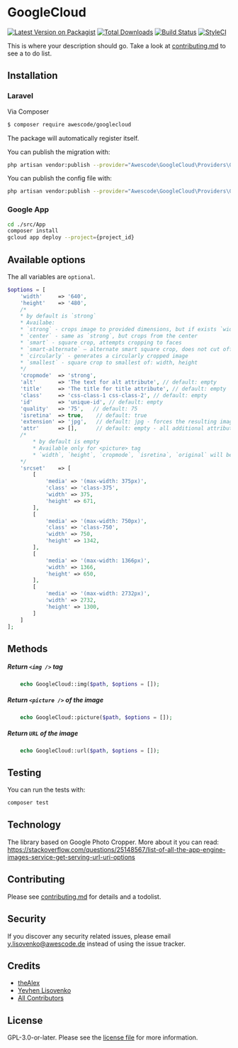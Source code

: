 # GoogleCloud

[![Latest Version on Packagist][ico-version]][link-packagist]
[![Total Downloads][ico-downloads]][link-downloads]
[![Build Status][ico-travis]][link-travis]
[![StyleCI][ico-styleci]][link-styleci]

This is where your description should go. Take a look at [contributing.md](contributing.md) to see a to do list.

## Installation

### Laravel

Via Composer

``` bash
$ composer require awescode/googlecloud
```

The package will automatically register itself.

You can publish the migration with:

```bash
php artisan vendor:publish --provider="Awescode\GoogleCloud\Providers\GoogleCloudServiceProvider" --tag="migrations"
```


You can publish the config file with:

```bash
php artisan vendor:publish --provider="Awescode\GoogleCloud\Providers\GoogleCloudServiceProvider" --tag="config"
```

### Google App

```bash
cd ./src/App
composer install
gcloud app deploy --project={project_id}
```

## Available options
The all variables are `optional`.
```php
$options = [
    'width'     => '640',
    'height'    => '480',
    /* 
    * by default is `strong`
    * Availabe:
    * `strong` - crops image to provided dimensions, but if exists `width` and `height`.
    * `center` - same as `strong`, but crops from the center
    * `smart` - square crop, attempts cropping to faces
    * `smart-alternate` — alternate smart square crop, does not cut off faces
    * `circularly` - generates a circularly cropped image
    * `smallest` - square crop to smallest of: width, height
    */
    'cropmode'  => 'strong',         
    'alt'       => 'The text for alt attribute', // default: empty
    'title'     => 'The title for title attribute', // default: empty
    'class'     => 'css-class-1 css-class-2', // default: empty
    'id'        => 'unique-id', // default: empty
    'quality'   => '75',   // default: 75
    'isretina'  => true,    // default: true
    'extension' => 'jpg',   // default: jpg - forces the resulting image to be JPG. Available: jpg, png, webp, gif
    'attr'      => [],      // default: empty - all additional attributes to HTML (src, alt, title, class, id will be ignored)
    /* 
        * by default is empty
        * Available only for <picture> tag
        * `width`, `height`, `cropmode`, `isretina`, `original` will be ignered
    */    
    'srcset'    => [        
        [
            'media' => '(max-width: 375px)',
            'class' => 'class-375',
            'width' => 375,
            'height' => 671,
        ],
        [
            'media' => '(max-width: 750px)',
            'class' => 'class-750',
            'width' => 750,
            'height' => 1342,
        ],
        [
            'media' => '(max-width: 1366px)',
            'width' => 1366,
            'height' => 650,
        ],
        [
            'media' => '(max-width: 2732px)',
            'width' => 2732,
            'height' => 1300,
        ]
    ]
];
```

## Methods

##### Return `<img />` tag
```php
    echo GoogleCloud::img($path, $options = []);
```
##### Return `<picture />` of the image
```php 
    echo GoogleCloud::picture($path, $options = []);
```    

##### Return `URL` of the image
```php
    echo GoogleCloud::url($path, $options = []);
```

## Testing

You can run the tests with:

```bash
composer test
```

## Technology
The library based on Google Photo Cropper.
More about it you can read: https://stackoverflow.com/questions/25148567/list-of-all-the-app-engine-images-service-get-serving-url-uri-options

## Contributing

Please see [contributing.md](contributing.md) for details and a todolist.

## Security

If you discover any security related issues, please email y.lisovenko@awescode.de instead of using the issue tracker.

## Credits

- [theAlex][link-author]
- [Yevhen Lisovenko][link-author]
- [All Contributors][link-contributors]

## License

GPL-3.0-or-later. Please see the [license file](license.md) for more information.

[ico-version]: https://img.shields.io/packagist/v/awescode/geolocation.svg?style=flat-square
[ico-downloads]: https://img.shields.io/packagist/dt/awescode/geolocation.svg?style=flat-square
[ico-travis]: https://img.shields.io/travis/awescode/geolocation/master.svg?style=flat-square
[ico-styleci]: https://styleci.io/repos/12345678/shield

[link-packagist]: https://packagist.org/packages/awescode/geolocation
[link-downloads]: https://packagist.org/packages/awescode/geolocation
[link-travis]: https://travis-ci.org/awescode/geolocation
[link-styleci]: https://styleci.io/repos/12345678
[link-author]: https://github.com/awescode
[link-contributors]: ../../contributors]
